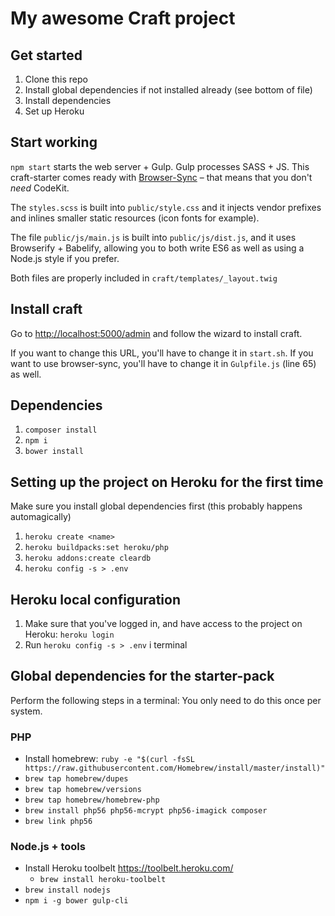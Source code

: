 # My awesome Craft project

## Get started

1. Clone this repo
2. Install global dependencies if not installed already (see bottom of file)
3. Install dependencies
4. Set up Heroku

## Start working

`npm start` starts the web server + Gulp. Gulp processes SASS + JS. This craft-starter comes ready with [Browser-Sync](http://www.browsersync.io/) – that means that you don't *need* CodeKit.

The `styles.scss` is built into `public/style.css` and it injects vendor prefixes and inlines smaller static resources (icon fonts for example).

The file `public/js/main.js` is built into `public/js/dist.js`, and it uses Browserify + Babelify, allowing you to both write ES6 as well as using a Node.js style if you prefer.

Both files are properly included in `craft/templates/_layout.twig`

## Install craft
Go to [http://localhost:5000/admin](http://localhost:5000/admin) and follow the wizard to install craft.

If you want to change this URL, you'll have to change it in `start.sh`. If you want to use browser-sync, you'll have to change it in `Gulpfile.js` (line 65) as well.

## Dependencies

1. `composer install`
2. `npm i`
3. `bower install`

## Setting up the project on Heroku for the first time

Make sure you install global dependencies first (this probably happens automagically)

1. `heroku create <name>`
2. `heroku buildpacks:set heroku/php`
3. `heroku addons:create cleardb`
4. `heroku config -s > .env`

## Heroku local configuration

1. Make sure that you've logged in, and have access to the project on Heroku: `heroku login`
2. Run `heroku config -s > .env` i terminal

## Global dependencies for the starter-pack

Perform the following steps in a terminal:
You only need to do this once per system.

### PHP
* Install homebrew: `ruby -e "$(curl -fsSL https://raw.githubusercontent.com/Homebrew/install/master/install)"`
* `brew tap homebrew/dupes`
* `brew tap homebrew/versions`
* `brew tap homebrew/homebrew-php`
* `brew install php56 php56-mcrypt php56-imagick composer`
* `brew link php56`

### Node.js + tools

* Install Heroku toolbelt <https://toolbelt.heroku.com/>
  * `brew install heroku-toolbelt`
* `brew install nodejs`
* `npm i -g bower gulp-cli`
